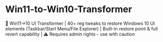 # Win11-to-Win10-Transformer
🔄 Win11→10 UI Transformer | 40+ reg tweaks to restore Windows 10 UI elements (Taskbar/Start Menu/File Explorer) | Built-in restore point &amp; full revert capability | ⚠️ Requires admin rights - use with caution
